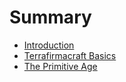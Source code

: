 # Summary

- [Introduction](./20250219122135.md)
- [Terrafirmacraft Basics](./20250219122225.md)
- [The Primitive Age](./20250225014717.md)